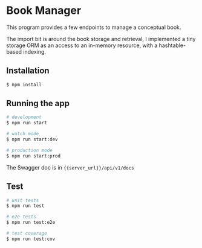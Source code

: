 # Book Manager
This program provides a few endpoints to manage a conceptual book.

The import bit is around the book storage and retrieval, I implemented a tiny storage ORM as an access 
to an in-memory resource, with a hashtable-based indexing.

## Installation

```bash
$ npm install
```

## Running the app

```bash
# development
$ npm run start

# watch mode
$ npm run start:dev

# production mode
$ npm run start:prod
```

The Swagger doc is in `{{server_url}}/api/v1/docs`

## Test

```bash
# unit tests
$ npm run test

# e2e tests
$ npm run test:e2e

# test coverage
$ npm run test:cov
```


